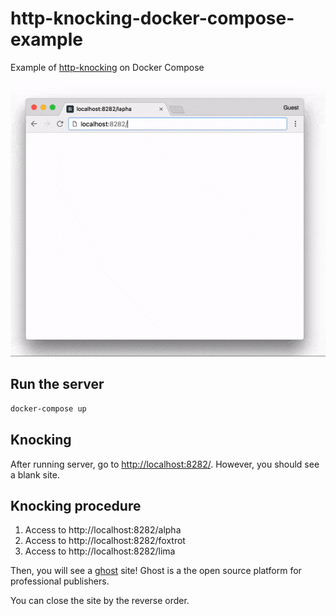 # http-knocking-docker-compose-example
Example of [http-knocking](https://github.com/nwtgck/http-knocking) on Docker Compose

![demo1](demo_images/demo1.gif)

## Run the server

```bash
docker-compose up
```

## Knocking

After running server, go to <http://localhost:8282/>. However, you should see a blank site.


## Knocking procedure

1. Access to http://localhost:8282/alpha  
1. Access to http://localhost:8282/foxtrot  
1. Access to http://localhost:8282/lima  

Then, you will see a [ghost](https://ghost.org/) site! Ghost is a the open source platform for professional publishers.

You can close the site by the reverse order.
